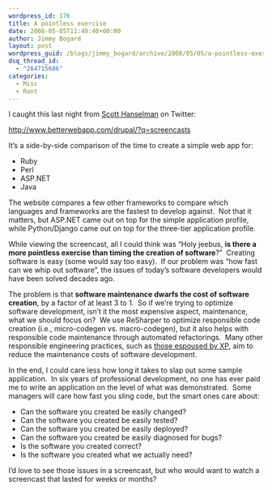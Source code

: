 ```yaml
---
wordpress_id: 176
title: A pointless exercise
date: 2008-05-05T11:40:40+00:00
author: Jimmy Bogard
layout: post
wordpress_guid: /blogs/jimmy_bogard/archive/2008/05/05/a-pointless-exercise.aspx
dsq_thread_id:
  - "264715686"
categories:
  - Misc
  - Rant
---
```

I caught this last night from [Scott Hanselman](http://www.hanselman.com/blog/) on Twitter:

<http://www.betterwebapp.com/drupal/?q=screencasts>

It&#8217;s a side-by-side comparison of the time to create a simple web app for:

  * Ruby
  * Perl
  * ASP.NET
  * Java

The website compares a few other frameworks to compare which languages and frameworks are the fastest to develop against.&nbsp; Not that it matters, but ASP.NET came out on top for the simple application profile, while Python/Django came out on top for the three-tier application profile.

While viewing the screencast, all I could think was &#8220;Holy jeebus, **is there a more pointless exercise than timing the creation of software**?&#8221;&nbsp; Creating software is easy (some would say too easy).&nbsp; If our problem was &#8220;how fast can we whip out software&#8221;, the issues of today&#8217;s software developers would have been solved decades ago.

The problem is that **software maintenance dwarfs the cost of software creation**, by a factor of at least 3 to 1.&nbsp; So if we&#8217;re trying to optimize software development, isn&#8217;t it the most expensive aspect, maintenance, what we should focus on?&nbsp; We use ReSharper to optimize responsible code creation (i.e., micro-codegen vs. macro-codegen), but it also helps with responsible code maintenance through automated refactorings.&nbsp; Many other responsible engineering practices, such as [those espoused by XP](http://www.extremeprogramming.org/rules.html), aim to reduce the maintenance costs of software development.

In the end, I could care less how long it takes to slap out some sample application.&nbsp; In six years of professional development, no one has ever paid me to write an application on the level of what was demonstrated.&nbsp; Some managers will care how fast you sling code, but the smart ones care about:

  * Can the software you created be easily changed?
  * Can the software you created be easily tested?
  * Can the software you created be easily deployed?
  * Can the software you created be easily diagnosed for bugs?
  * Is the software you created correct?
  * Is the software you created what we actually need?

I&#8217;d love to see those issues in a screencast, but who would want to watch a screencast that lasted for weeks or months?